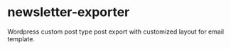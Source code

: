 # newsletter-exporter
Wordpress custom post type post export with customized layout for email template.
